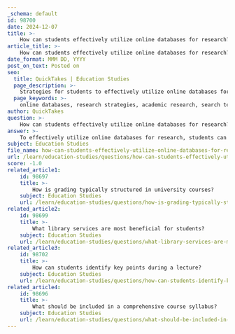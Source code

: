 ```yaml
---
_schema: default
id: 98700
date: 2024-12-07
title: >-
    How can students effectively utilize online databases for research?
article_title: >-
    How can students effectively utilize online databases for research?
date_format: MMM DD, YYYY
post_on_text: Posted on
seo:
  title: QuickTakes | Education Studies
  page_description: >-
    Strategies for students to effectively utilize online databases for research, including defining topics, choosing appropriate databases, using advanced search techniques, evaluating results, seeking librarian assistance, and staying organized.
  page_keywords: >-
    online databases, research strategies, academic research, search techniques, advanced search features, librarians, citation tools, reference management, research organization, effective searching
author: QuickTakes
question: >-
    How can students effectively utilize online databases for research?
answer: >-
    To effectively utilize online databases for research, students can adopt several strategies that enhance their search efficiency and improve the quality of their findings. Here are some key approaches:\n\n1. **Define Your Research Topic**: Before diving into databases, clearly define your research question or topic. This helps in identifying the most relevant databases and search terms to use.\n\n2. **Choose the Right Database**: Different databases cater to specific fields of study. For instance, databases like PubMed are excellent for medical research, while JSTOR is more suited for humanities. Familiarize yourself with the major academic database providers relevant to your discipline.\n\n3. **Use Advanced Search Features**: Most databases offer advanced search options that allow you to filter results by date, publication type, and subject area. Utilizing these features can help narrow down your search to the most pertinent materials.\n\n4. **Employ Effective Search Techniques**: Mastering search techniques is crucial. Use quotation marks for exact phrases, and consider using Boolean operators (AND, OR, NOT) to refine your searches. For example, searching for "climate change" AND "policy" will yield results that include both terms.\n\n5. **Evaluate and Adjust Your Search**: After conducting a search, evaluate the results. If you’re not getting enough relevant articles, try adjusting your keywords or using synonyms. Conversely, if you have too many results, consider adding more specific terms.\n\n6. **Seek Help from Librarians**: Don’t hesitate to ask librarians for assistance. They can provide valuable insights into effective search strategies and help you navigate specialized databases.\n\n7. **Utilize Citation Tools**: Many databases provide citation information and tools to help you track how often articles have been cited. This can be useful for assessing the impact of a particular study.\n\n8. **Stay Organized**: Keep track of your searches and the articles you find. Use reference management software to organize your citations and notes, making it easier to compile your research later.\n\nBy following these strategies, students can navigate online databases more effectively, leading to a more productive research experience and better academic outcomes.
subject: Education Studies
file_name: how-can-students-effectively-utilize-online-databases-for-research.md
url: /learn/education-studies/questions/how-can-students-effectively-utilize-online-databases-for-research
score: -1.0
related_article1:
    id: 98697
    title: >-
        How is grading typically structured in university courses?
    subject: Education Studies
    url: /learn/education-studies/questions/how-is-grading-typically-structured-in-university-courses
related_article2:
    id: 98699
    title: >-
        What library services are most beneficial for students?
    subject: Education Studies
    url: /learn/education-studies/questions/what-library-services-are-most-beneficial-for-students
related_article3:
    id: 98702
    title: >-
        How can students identify key points during a lecture?
    subject: Education Studies
    url: /learn/education-studies/questions/how-can-students-identify-key-points-during-a-lecture
related_article4:
    id: 98696
    title: >-
        What should be included in a comprehensive course syllabus?
    subject: Education Studies
    url: /learn/education-studies/questions/what-should-be-included-in-a-comprehensive-course-syllabus
---
```


&nbsp;